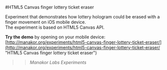 #HTML5 Canvas finger lottery ticket eraser

Experiment that demonstrates how lottery hologram could be erased with a finger movement on iOS mobile device.  
The experiment is based on HTML5 Canvas API.  
  
**Try the demo** by opening on your mobile device: [http://manakor.org/experiments/html5-canvas-finger-lottery-ticket-eraser/](http://manakor.org/experiments/html5-canvas-finger-lottery-ticket-eraser/ "HTML5 Canvas finger lottery ticket eraser")  

> > *Manakor Labs Experiments*